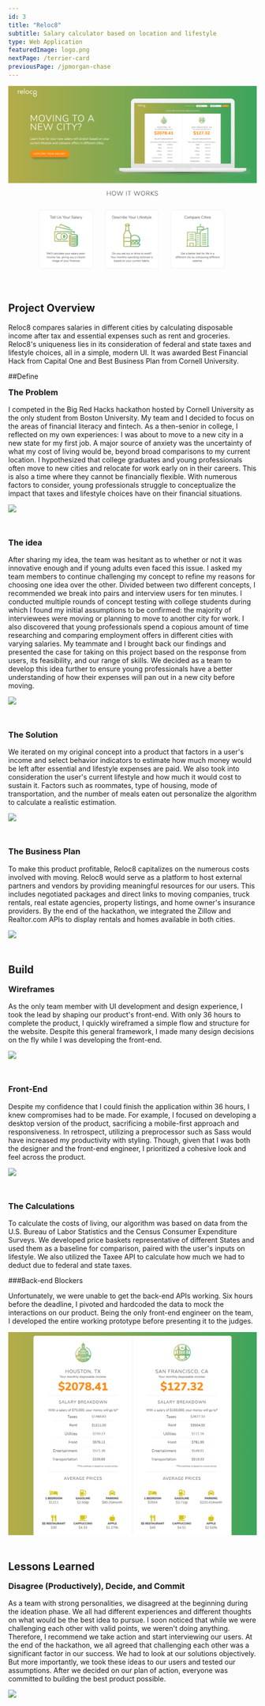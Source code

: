 ```yaml
---
id: 3
title: "Reloc8"
subtitle: Salary calculator based on location and lifestyle
type: Web Application
featuredImage: logo.png
nextPage: /terrier-card
previousPage: /jpmorgan-chase
---
```


<style>

    .h2 {
        margin-top: 0;
    }
    
    .doubleHeader {
        margin-top: 0.5rem;
        margin-bottom: 1rem;
    }

    .afterImg {
        margin-top: 3rem
    }

</style>

<img src="./home.png">
<h2 class="h2 afterImg">Project Overview</h2>
<p class="body">Reloc8 compares salaries in different cities by calculating disposable income after tax and essential expenses such as rent and groceries. Reloc8's uniqueness lies in its consideration of federal and state taxes and lifestyle choices, all in a simple, modern UI. It was awarded Best Financial Hack from Capital One and Best Business Plan from Cornell University.
</p>

##Define
<h3 class="doubleHeader">The Problem</h3>
<p class="body">I competed in the Big Red Hacks hackathon hosted by Cornell University as the only student from Boston University. My team and I decided to focus on the areas of financial literacy and fintech. As a then-senior in college, I reflected on my own experiences: I was about to move to a new city in a new state for my first job. A major source of anxiety was the uncertainty of what my cost of living would be, beyond broad comparisons to my current location. I hypothesized that college graduates and young professionals often move to new cities and relocate for work early on in their careers. This is also a time where they cannot be financially flexible. With numerous factors to consider, young professionals struggle to conceptualize the impact that taxes and lifestyle choices have on their financial situations.</p>

<img src="/salary.png">

<h3 class="afterImg">The idea</h3>
<p class="body">After sharing my idea, the team was hesitant as to whether or not it was innovative enough and if young adults even faced this issue. I asked my team members to continue challenging my concept to refine my reasons for choosing one idea over the other. Divided between two different concepts, I recommended we break into pairs and interview users for ten minutes. I conducted multiple rounds of concept testing with college students during which I found my initial assumptions to be confirmed: the majority of interviewees were moving or planning to move to another city for work. I also discovered that young professionals spend a copious amount of time researching and comparing employment offers in different cities with varying salaries. My teammate and I brought back our findings and presented the case for taking on this project based on the response from users, its feasibility, and our range of skills. We decided as a team to develop this idea further to ensure young professionals have a better understanding of how their expenses will pan out in a new city before moving.

</p>

<img src="/housing.png">


<h3 class="afterImg">The Solution</h3>
<p class="body">We iterated on my original concept into a product that factors in a user's income and select behavior indicators to estimate how much money would be left after essential and lifestyle expenses are paid. We also took into consideration the user's current lifestyle and how much it would cost to sustain it. Factors such as roommates, type of housing, mode of transportation, and the number of meals eaten out personalize the algorithm to calculate a realistic estimation.</p>

<img src="/lifestyle.png">


<h3 class="afterImg">The Business Plan</h3>
<p class="body">To make this product profitable, Reloc8 capitalizes on the numerous costs involved with moving. Reloc8 would serve as a platform to host external partners and vendors by providing meaningful resources for our users. This includes negotiated packages and direct links to moving companies, truck rentals, real estate agencies, property listings, and home owner's insurance providers. By the end of the hackathon, we integrated the Zillow and Realtor.com APIs to display rentals and homes available in both cities.
</p>
<img src="/market.png">

<h2 class="afterImg">Build</h2>

<h3 class="doubleHeader">Wireframes</h3>
<p class="body">As the only team member with UI development and design experience, I took the lead by shaping our product's front-end. With only 36 hours to complete the product, I quickly wireframed a simple flow and structure for the website. Despite this general framework, I made many design decisions on the fly while I was developing the front-end.</p>

<img src="/wireframe.png">

<h3 class="afterImg">Front-End</h3>
<p class="body">Despite my confidence that I could finish the application within 36 hours, I knew compromises had to be made. For example, I focused on developing a desktop version of the product, sacrificing a mobile-first approach and responsiveness. In retrospect, utilizing a preprocessor such as Sass would have increased my productivity with styling. Though, given that I was both the designer and the front-end engineer, I prioritized a cohesive look and feel across the product.
</p> 
<img src="/result.png">

<h3 class="afterImg">The Calculations</h3>
<p class="body">To calculate the costs of living, our algorithm was based on data from the U.S. Bureau of Labor Statistics and the Census Consumer Expenditure Surveys. We developed price baskets representative of different States and used them as a baseline for comparison, paired with the user's inputs on lifestyle. We also utilized the Taxee API to calculate how much we had to deduct due to federal and state taxes.</p>

###Back-end Blockers
<p class="body">Unfortunately, we were unable to get the back-end APIs working. Six hours before the deadline, I pivoted and hardcoded the data to mock the interactions on our product. Being the only front-end engineer on the team, I developed the entire working prototype before presenting it to the judges.
</p>

<img src="twoshort.png">

<h2 class="afterImg">Lessons Learned</h2>
<h3 class="doubleHeader">Disagree (Productively), Decide, and Commit</h3>
<p class="body">As a team with strong personalities, we disagreed at the beginning during the ideation phase. We all had different experiences and different thoughts on what would be the best idea to pursue. I soon noticed that while we were challenging each other with valid points, we weren't doing anything. Therefore, I recommend we take action and start interviewing our users. At the end of the hackathon, we all agreed that challenging each other was a significant factor in our success. We had to look at our solutions objectively. But more importantly, we took these ideas to our users and tested our assumptions. After we decided on our plan of action, everyone was committed to building the best product possible.</p>

<img src="/twocities.png">
